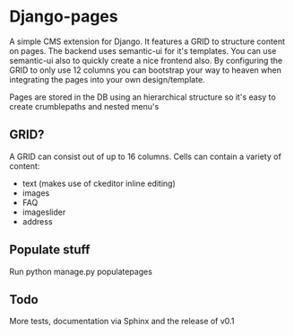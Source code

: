 Django-pages
============
A simple CMS extension for Django. It features a GRID to structure content on pages. The backend uses semantic-ui for
it's templates. You can use semantic-ui also to quickly create a nice frontend also. By configuring the GRID to only 
use 12 columns you can bootstrap your way to heaven when integrating the pages into your own design/template.

Pages are stored in the DB using an hierarchical structure so it's easy to create crumblepaths and nested menu's

GRID?
-----
A GRID can consist out of up to 16 columns. Cells can contain a variety of content:
- text (makes use of ckeditor inline editing)
- images
- FAQ
- imageslider
- address


Populate stuff
--------------
Run 
python manage.py populatepages


Todo
----
More tests, documentation via Sphinx and the release of v0.1

